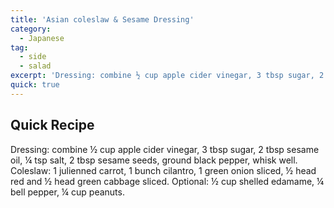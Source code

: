 ```yaml
---
title: 'Asian coleslaw & Sesame Dressing'
category:
  - Japanese
tag:
  - side
  - salad
excerpt: 'Dressing: combine ½ cup apple cider vinegar, 3 tbsp sugar, 2 tbsp sesame oil, ¼ tsp salt, 2 tbsp sesame seeds, ground black pepper, whisk well. Coleslaw: 1 julienned carrot, 1 bunch cilantro, 1 green onion sliced, ½ head red and ½ head green cabbage sliced. Optional: ½ cup shelled edamame, ¼ bell pepper, ¼ cup peanuts.'
quick: true
---
```


## Quick Recipe

Dressing: combine ½ cup apple cider vinegar, 3 tbsp sugar, 2 tbsp sesame oil, ¼ tsp salt, 2 tbsp sesame seeds, ground black pepper, whisk well. Coleslaw: 1 julienned carrot, 1 bunch cilantro, 1 green onion sliced, ½ head red and ½ head green cabbage sliced. Optional: ½ cup shelled edamame, ¼ bell pepper, ¼ cup peanuts.
